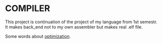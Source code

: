 
# COMPILER

This project is continuation of the project of my language from 1st semestr. It makes back_end not to my own assembler but makes real .elf file. 

Some words about [optimization](https://github.com/shugaley/2_semestr/blob/master/compiler/Readme(optimization).md "Подсказка").
